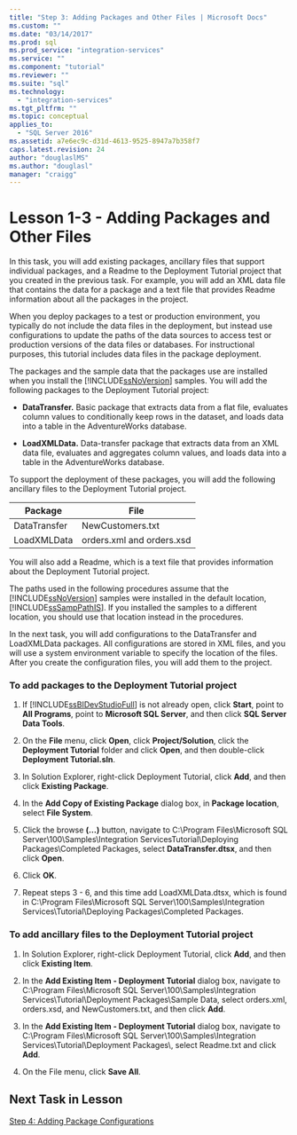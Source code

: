 ```yaml
---
title: "Step 3: Adding Packages and Other Files | Microsoft Docs"
ms.custom: ""
ms.date: "03/14/2017"
ms.prod: sql
ms.prod_service: "integration-services"
ms.service: ""
ms.component: "tutorial"
ms.reviewer: ""
ms.suite: "sql"
ms.technology: 
  - "integration-services"
ms.tgt_pltfrm: ""
ms.topic: conceptual
applies_to: 
  - "SQL Server 2016"
ms.assetid: a7e6ec9c-d31d-4613-9525-8947a7b358f7
caps.latest.revision: 24
author: "douglaslMS"
ms.author: "douglasl"
manager: "craigg"
---
```

# Lesson 1-3 - Adding Packages and Other Files
In this task, you will add existing packages, ancillary files that support individual packages, and a Readme to the Deployment Tutorial project that you created in the previous task. For example, you will add an XML data file that contains the data for a package and a text file that provides Readme information about all the packages in the project.  
  
When you deploy packages to a test or production environment, you typically do not include the data files in the deployment, but instead use configurations to update the paths of the data sources to access test or production versions of the data files or databases. For instructional purposes, this tutorial includes data files in the package deployment.  
  
The packages and the sample data that the packages use are installed when you install the [!INCLUDE[ssNoVersion](../includes/ssnoversion-md.md)] samples. You will add the following packages to the Deployment Tutorial project:  
  
-   **DataTransfer.** Basic package that extracts data from a flat file, evaluates column values to conditionally keep rows in the dataset, and loads data into a table in the AdventureWorks database.  
  
-   **LoadXMLData.** Data-transfer package that extracts data from an XML data file, evaluates and aggregates column values, and loads data into a table in the AdventureWorks database.  
  
To support the deployment of these packages, you will add the following ancillary files to the Deployment Tutorial project.  
  
|Package|File|  
|-----------|--------|  
|DataTransfer|NewCustomers.txt|  
|LoadXMLData|orders.xml and orders.xsd|  
  
You will also add a Readme, which is a text file that provides information about the Deployment Tutorial project.  
  
The paths used in the following procedures assume that the [!INCLUDE[ssNoVersion](../includes/ssnoversion-md.md)] samples were installed in the default location, [!INCLUDE[ssSampPathIS](../includes/sssamppathis-md.md)]. If you installed the samples to a different location, you should use that location instead in the procedures.  
  
In the next task, you will add configurations to the DataTransfer and LoadXMLData packages. All configurations are stored in XML files, and you will use a system environment variable to specify the location of the files. After you create the configuration files, you will add them to the project.  
  
### To add packages to the Deployment Tutorial project  
  
1.  If [!INCLUDE[ssBIDevStudioFull](../includes/ssbidevstudiofull-md.md)] is not already open, click **Start**, point to **All Programs**, point to **Microsoft SQL Server**, and then click **SQL Server Data Tools**.  
  
2.  On the **File** menu, click **Open**, click **Project/Solution**, click the **Deployment Tutorial** folder and click **Open**, and then double-click **Deployment Tutorial.sln**.  
  
3.  In Solution Explorer, right-click Deployment Tutorial, click **Add**, and then click **Existing Package**.  
  
4.  In the **Add Copy of Existing Package** dialog box, in **Package location**, select **File System**.  
  
5.  Click the browse **(…)** button, navigate to C:\Program Files\Microsoft SQL Server\100\Samples\Integration ServicesTutorial\Deploying Packages\Completed Packages, select **DataTransfer.dtsx**, and then click **Open**.  
  
6.  Click **OK**.  
  
7.  Repeat steps 3 - 6, and this time add LoadXMLData.dtsx, which is found in C:\Program Files\Microsoft SQL Server\100\Samples\Integration Services\Tutorial\Deploying Packages\Completed Packages.  
  
### To add ancillary files to the Deployment Tutorial project  
  
1.  In Solution Explorer, right-click Deployment Tutorial, click **Add**, and then click **Existing Item**.  
  
2.  In the **Add Existing Item - Deployment Tutorial** dialog box, navigate to C:\Program Files\Microsoft SQL Server\100\Samples\Integration Services\Tutorial\Deployment Packages\Sample Data, select orders.xml, orders.xsd, and NewCustomers.txt, and then click **Add**.  
  
3.  In the **Add Existing Item - Deployment Tutorial** dialog box, navigate to C:\Program Files\Microsoft SQL Server\100\Samples\Integration Services\Tutorial\Deployment Packages\\, select Readme.txt and click **Add**.  
  
4.  On the File menu, click **Save All**.  
  
## Next Task in Lesson  
[Step 4: Adding Package Configurations](../integration-services/lesson-1-4-adding-package-configurations.md)  
  
  
  
